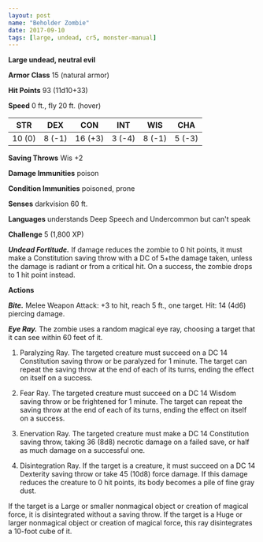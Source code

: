 ```yaml
---
layout: post
name: "Beholder Zombie"
date: 2017-09-10
tags: [large, undead, cr5, monster-manual]
---
```


**Large undead, neutral evil**

**Armor Class** 15 (natural armor)

**Hit Points** 93 (11d10+33)

**Speed** 0 ft., fly 20 ft. (hover)

|   STR   |   DEX   |   CON   |   INT   |   WIS   |   CHA   |
|:-----:|:-----:|:-----:|:-----:|:-----:|:-----:|
| 10 (0) | 8 (-1) | 16 (+3) | 3 (-4) | 8 (-1) | 5 (-3) |

**Saving Throws** Wis +2

**Damage Immunities** poison

**Condition Immunities** poisoned, prone

**Senses** darkvision 60 ft.

**Languages** understands Deep Speech and Undercommon but can't speak

**Challenge** 5 (1,800 XP)

***Undead Fortitude.*** If damage reduces the zombie to 0 hit points, it must make a Constitution saving throw with a DC of 5+the damage taken, unless the damage is radiant or from a critical hit. On a success, the zombie drops to 1 hit point instead.

**Actions**

***Bite.*** Melee Weapon Attack: +3 to hit, reach 5 ft., one target. Hit: 14 (4d6) piercing damage.

***Eye Ray.*** The zombie uses a random magical eye ray, choosing a target that it can see within 60 feet of it.

1. Paralyzing Ray. The targeted creature must succeed on a DC 14 Constitution saving throw or be paralyzed for 1 minute. The target can repeat the saving throw at the end of each of its turns, ending the effect on itself on a success.

2. Fear Ray. The targeted creature must succeed on a DC 14 Wisdom saving throw or be frightened for 1 minute. The target can repeat the saving throw at the end of each of its turns, ending the effect on itself on a success.

3. Enervation Ray. The targeted creature must make a DC 14 Constitution saving throw, taking 36 (8d8) necrotic damage on a failed save, or half as much damage on a successful one.

4. Disintegration Ray. If the target is a creature, it must succeed on a DC 14 Dexterity saving throw or take 45 (10d8) force damage. If this damage reduces the creature to 0 hit points, its body becomes a pile of fine gray dust.

If the target is a Large or smaller nonmagical object or creation of magical force, it is disintegrated without a saving throw. If the target is a Huge or larger nonmagical object or creation of magical force, this ray disintegrates a 10-foot cube of it.

